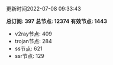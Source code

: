 更新时间2022-07-08 09:33:43

**总订阅: 397**
**总节点: 12374**
**有效节点: 1443**
- v2ray节点: 409
- trojan节点: 284
- ss节点: 621
- ssr节点: 129
